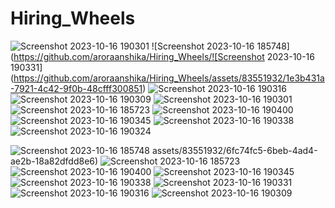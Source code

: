 # Hiring_Wheels

![Screenshot 2023-10-16 190301](https://github.com/aroraanshika/Hiring_Wheels/assets/83551932/e42ca181-4617-4475-b337-e580b40a3918)
![Screenshot 2023-10-16 185748](https://github.com/aroraanshika/Hiring_Wheels/![Screenshot 2023-10-16 190331](https://github.com/aroraanshika/Hiring_Wheels/assets/83551932/1e3b431a-7921-4c42-9f0b-48cfff300851)
![Screenshot 2023-10-16 190316](https://github.com/aroraanshika/Hiring_Wheels/assets/83551932/8c97c9bb-d56c-4584-a309-785e130e0d2a)
![Screenshot 2023-10-16 190309](https://github.com/aroraanshika/Hiring_Wheels/assets/83551932/390d8685-4002-4113-9c0c-f9616c1419a4)
![Screenshot 2023-10-16 190301](https://github.com/aroraanshika/Hiring_Wheels/assets/83551932/e7b17634-b7a2-4772-811d-6e27522cb4c0)![Screenshot 2023-10-16 185723](https://github.com/aroraanshika/Hiring_Wheels/assets/83551932/81fbc496-ec57-4f95-8891-2fcaad52b07a)
![Screenshot 2023-10-16 190400](https://github.com/aroraanshika/Hiring_Wheels/assets/83551932/ba255b73-6d68-458b-9b0e-6fb63b1222fa)
![Screenshot 2023-10-16 190345](https://github.com/aroraanshika/Hiring_Wheels/assets/83551932/e0aa0c4b-ad4e-4c44-a011-ce8099178d75)
![Screenshot 2023-10-16 190338](https://github.com/aroraanshika/Hiring_Wheels/assets/83551932/29d87d12-2ebd-491f-8e2c-ef3a146cd65a)
![Screenshot 2023-10-16 190324](https://github.com/aroraanshika/Hiring_Wheels/assets/83551932/5a1d9b0f-6b6c-49e3-9cc9-257dc5a349c0)

![Screenshot 2023-10-16 185748](https://github.com/aroraanshika/Hiring_Wheels/assets/83551932/b5aefb3b-d4aa-486c-a8c7-5baba2f66ced)
assets/83551932/6fc74fc5-6beb-4ad4-ae2b-18a82dfdd8e6)
![Screenshot 2023-10-16 185723](https://github.com/aroraanshika/Hiring_Wheels/assets/83551932/882f9fe9-be38-499b-a95a-d0174b050624)
![Screenshot 2023-10-16 190400](https://github.com/aroraanshika/Hiring_Wheels/assets/83551932/5244a5d6-178c-4d77-96d2-391e8fe8fad8)
![Screenshot 2023-10-16 190345](https://github.com/aroraanshika/Hiring_Wheels/assets/83551932/a10840fc-9f9b-42f9-b540-2e0b866cbe0b)
![Screenshot 2023-10-16 190338](https://github.com/aroraanshika/Hiring_Wheels/assets/83551932/782fea41-b044-4cc7-ae31-2da640b52e79)
![Screenshot 2023-10-16 190331](https://github.com/aroraanshika/Hiring_Wheels/assets/83551932/577dc4ed-5a80-4f43-ad32-f7d8ebf5a9fa)
![Screenshot 2023-10-16 190316](https://github.com/aroraanshika/Hiring_Wheels/assets/83551932/b7ca008b-58cc-42d2-b06b-cb70f1167bdc)
![Screenshot 2023-10-16 190309](https://github.com/aroraanshika/Hiring_Wheels/assets/83551932/e9eeec71-0347-44e2-8563-8f9335862cb6)
